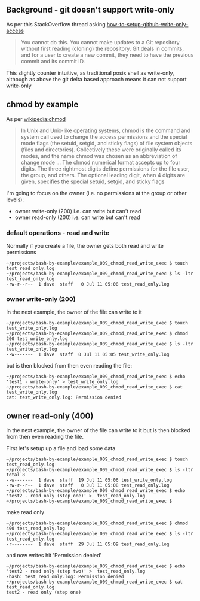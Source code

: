 ## Background - git doesn't support write-only

As per this StackOverflow thread asking [how-to-setup-github-write-only-access](https://stackoverflow.com/questions/53122325/how-to-setup-github-write-only-access)

> You cannot do this. You cannot make updates to a Git repository without first reading (cloning) the repository. Git deals in commits, and for a user to create a new commit, they need to have the previous commit and its commit ID.

This slightly counter intuitive, as traditional posix shell as write-only, although as above the git delta based approach means it can not support write-only

## chmod by example

As per [wikipedia:chmod](https://en.wikipedia.org/wiki/Chmod)
> In Unix and Unix-like operating systems, chmod is the command and system call used to change the access permissions and the special mode flags (the setuid, setgid, and sticky flags) of file system objects (files and directories). Collectively these were originally called its modes, and the name chmod was chosen as an abbreviation of change mode
...
The chmod numerical format accepts up to four digits. The three rightmost digits define permissions for the file user, the group, and others. The optional leading digit, when 4 digits are given, specifies the special setuid, setgid, and sticky flags

I'm going to focus on the owner (i.e. no permissions at the group or other levels):
* owner write-only (200) i.e. can write but can't read
* owner read-only (200) i.e. can write but can't read


### default operations - read and write 

Normally if you create a file, the owner gets both read and write permissions
```
~/projects/bash-by-example/example_009_chmod_read_write_exec $ touch  test_read_only.log
~/projects/bash-by-example/example_009_chmod_read_write_exec $ ls -ltr test_read_only.log 
-rw-r--r--  1 dave  staff   0 Jul 11 05:08 test_read_only.log
```

### owner write-only (200)

In the next example, the owner of the file can write to it 
```
~/projects/bash-by-example/example_009_chmod_read_write_exec $ touch test_write_only.log
~/projects/bash-by-example/example_009_chmod_read_write_exec $ chmod 200 test_write_only.log
~/projects/bash-by-example/example_009_chmod_read_write_exec $ ls -ltr test_write_only.log
--w-------  1 dave  staff  0 Jul 11 05:05 test_write_only.log
```
but is then blocked from then even reading the file:
```
~/projects/bash-by-example/example_009_chmod_read_write_exec $ echo 'test1 - write-only' > test_write_only.log
~/projects/bash-by-example/example_009_chmod_read_write_exec $ cat test_write_only.log
cat: test_write_only.log: Permission denied
```

## owner read-only (400)

In the next example, the owner of the file can write to it but is then blocked from then even reading the file.

First let's setup up a file and load some data

```
~/projects/bash-by-example/example_009_chmod_read_write_exec $ touch  test_read_only.log
~/projects/bash-by-example/example_009_chmod_read_write_exec $ ls -ltr
total 8
--w-------  1 dave  staff  19 Jul 11 05:06 test_write_only.log
-rw-r--r--  1 dave  staff   0 Jul 11 05:08 test_read_only.log
~/projects/bash-by-example/example_009_chmod_read_write_exec $ echo 'test2 - read only (step one)' >  test_read_only.log
~/projects/bash-by-example/example_009_chmod_read_write_exec $ 
```

make read only
```
~/projects/bash-by-example/example_009_chmod_read_write_exec $ chmod 400 test_read_only.log 
~/projects/bash-by-example/example_009_chmod_read_write_exec $ ls -ltr test_read_only.log 
-r--------  1 dave  staff  29 Jul 11 05:09 test_read_only.log
```
 and now writes hit 'Permission denied'

```
~/projects/bash-by-example/example_009_chmod_read_write_exec $ echo 'test2 - read only (step two)' >  test_read_only.log
-bash: test_read_only.log: Permission denied
~/projects/bash-by-example/example_009_chmod_read_write_exec $ cat test_read_only.log 
test2 - read only (step one)
```
